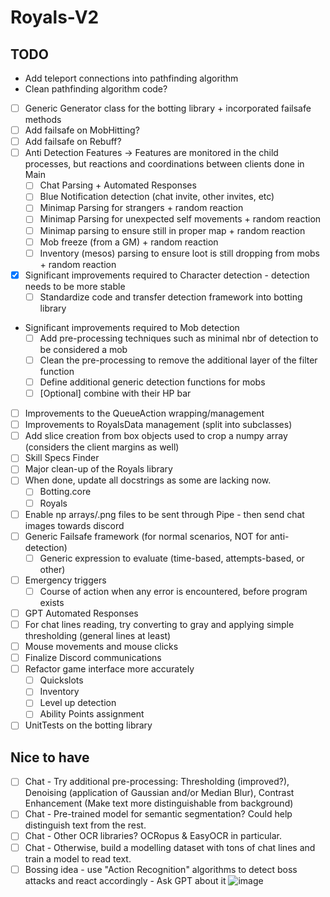 # Royals-V2

## TODO
- Add teleport connections into pathfinding algorithm
- Clean pathfinding algorithm code?
- [ ] Generic Generator class for the botting library + incorporated failsafe methods
-  [ ] Add failsafe on MobHitting?
-  [ ] Add failsafe on Rebuff?
- [ ] Anti Detection Features -> Features are monitored in the child processes, but reactions and coordinations between clients done in Main
  - [ ] Chat Parsing + Automated Responses
  - [ ] Blue Notification detection (chat invite, other invites, etc)
  - [ ] Minimap Parsing for strangers + random reaction
  - [ ] Minimap Parsing for unexpected self movements + random reaction
  - [ ] Minimap parsing to ensure still in proper map + random reaction
  - [ ] Mob freeze (from a GM) + random reaction
  - [ ] Inventory (mesos) parsing to ensure loot is still dropping from mobs + random reaction
- [x] Significant improvements required to Character detection - detection needs to be more stable
  - [ ] Standardize code and transfer detection framework into botting library
- Significant improvements required to Mob detection
  - [ ] Add pre-processing techniques such as minimal nbr of detection to be considered a mob
  - [ ] Clean the pre-processing to remove the additional layer of the filter function
  - [ ] Define additional generic detection functions for mobs
  - [ ] [Optional] combine with their HP bar
- [ ] Improvements to the QueueAction wrapping/management
- [ ] Improvements to RoyalsData management (split into subclasses)
- [ ] Add slice creation from box objects used to crop a numpy array (considers the client margins as well)
- [ ] Skill Specs Finder
- [ ] Major clean-up of the Royals library
- [ ] When done, update all docstrings as some are lacking now.
  - [ ] Botting.core
  - [ ] Royals
- [ ] Enable np arrays/.png files to be sent through Pipe - then send chat images towards discord
- [ ] Generic Failsafe framework (for normal scenarios, NOT for anti-detection)
  - [ ] Generic expression to evaluate (time-based, attempts-based, or other)
- [ ] Emergency triggers
  - [ ] Course of action when any error is encountered, before program exists
- [ ] GPT Automated Responses
- [ ] For chat lines reading, try converting to gray and applying simple thresholding (general lines at least)
- [ ] Mouse movements and mouse clicks
- [ ] Finalize Discord communications
- [ ] Refactor game interface more accurately
  - [ ] Quickslots
  - [ ] Inventory
  - [ ] Level up detection
  - [ ] Ability Points assignment
- [ ] UnitTests on the botting library

## Nice to have
  - [ ] Chat - Try additional pre-processing: Thresholding (improved?), Denoising (application of Gaussian and/or Median Blur), Contrast Enhancement (Make text more distinguishable from background)
  - [ ] Chat - Pre-trained model for semantic segmentation? Could help distinguish text from the rest.
  - [ ] Chat - Other OCR libraries? OCRopus & EasyOCR in particular.
  - [ ] Chat - Otherwise, build a modelling dataset with tons of chat lines and train a model to read text.
  - [ ] Bossing idea - use "Action Recognition" algorithms to detect boss attacks and react accordingly - Ask GPT about it
![image](https://github.com/FlawlessNa/Royals-V2/assets/106719178/c2620077-d36e-4a8d-b39b-f200a196cd2e)
